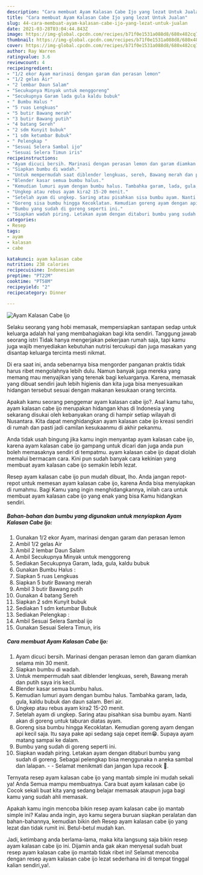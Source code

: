 ```yaml
---
description: "Cara membuat Ayam Kalasan Cabe Ijo yang lezat Untuk Jualan"
title: "Cara membuat Ayam Kalasan Cabe Ijo yang lezat Untuk Jualan"
slug: 44-cara-membuat-ayam-kalasan-cabe-ijo-yang-lezat-untuk-jualan
date: 2021-03-28T03:04:44.843Z
image: https://img-global.cpcdn.com/recipes/b71f0e1531a088d8/680x482cq70/ayam-kalasan-cabe-ijo-foto-resep-utama.jpg
thumbnail: https://img-global.cpcdn.com/recipes/b71f0e1531a088d8/680x482cq70/ayam-kalasan-cabe-ijo-foto-resep-utama.jpg
cover: https://img-global.cpcdn.com/recipes/b71f0e1531a088d8/680x482cq70/ayam-kalasan-cabe-ijo-foto-resep-utama.jpg
author: Ray Warren
ratingvalue: 3.6
reviewcount: 4
recipeingredient:
- "1/2 ekor Ayam marinasi dengan garam dan perasan lemon"
- "1/2 gelas Air"
- "2 lembar Daun Salam"
- "Secukupnya Minyak untuk menggoreng"
- "Secukupnya Garam lada gula kaldu bubuk"
- " Bumbu Halus "
- "5 ruas Lengkuas"
- "5 butir Bawang merah"
- "3 butir Bawang putih"
- "4 batang Sereh"
- "2 sdm Kunyit bubuk"
- "1 sdm ketumbar Bubuk"
- " Pelengkap "
- "Sesuai Selera Sambal ijo"
- "Sesuai Selera Timun iris"
recipeinstructions:
- "Ayam dicuci bersih. Marinasi dengan perasan lemon dan garam diamkan selama min 30 menit."
- "Siapkan bumbu di wadah."
- "Untuk mempermudah saat diblender lengkuas, sereh, Bawang merah dan putih saya iris kecil."
- "Blender kasar semua bumbu halus."
- "Kemudian lumuri ayam dengan bumbu halus. Tambahka garam, lada, gula, kaldu bubuk dan daun salam. Beri air."
- "Ungkep atau rebus ayam kira2 15-20 menit."
- "Setelah ayam di ungkep. Saring atau pisahkan sisa bumbu ayam. Nanti akan di goreng untuk taburan diatas ayam."
- "Goreng sisa bumbu hingga Kecoklatan. Kemudian goreng ayam dengan api kecil saja. Itu saya pake api sedang saja cepet item😁. Supaya ayam matang sampai ke dalam."
- "Bumbu yang sudah di goreng seperti ini."
- "Siapkan wadah piring. Letakan ayam dengan ditaburi bumbu yang sudah di goreng. Sebagai pelengkap bisa menggunaka n aneka sambal dan lalapan.   Selamat menikmati dan jangan lupa recook 🤭."
categories:
- Resep
tags:
- ayam
- kalasan
- cabe

katakunci: ayam kalasan cabe 
nutrition: 238 calories
recipecuisine: Indonesian
preptime: "PT22M"
cooktime: "PT58M"
recipeyield: "2"
recipecategory: Dinner

---
```



![Ayam Kalasan Cabe Ijo](https://img-global.cpcdn.com/recipes/b71f0e1531a088d8/680x482cq70/ayam-kalasan-cabe-ijo-foto-resep-utama.jpg)

Selaku seorang yang hobi memasak, mempersiapkan santapan sedap untuk keluarga adalah hal yang membahagiakan bagi kita sendiri. Tanggung jawab seorang istri Tidak hanya mengerjakan pekerjaan rumah saja, tapi kamu juga wajib menyediakan kebutuhan nutrisi tercukupi dan juga masakan yang disantap keluarga tercinta mesti nikmat.

Di era  saat ini, anda sebenarnya bisa mengorder panganan praktis tidak harus ribet mengolahnya lebih dulu. Namun banyak juga mereka yang memang mau menyajikan yang terenak bagi keluarganya. Karena, memasak yang dibuat sendiri jauh lebih higienis dan kita juga bisa menyesuaikan hidangan tersebut sesuai dengan makanan kesukaan orang tercinta. 



Apakah kamu seorang penggemar ayam kalasan cabe ijo?. Asal kamu tahu, ayam kalasan cabe ijo merupakan hidangan khas di Indonesia yang sekarang disukai oleh kebanyakan orang di hampir setiap wilayah di Nusantara. Kita dapat menghidangkan ayam kalasan cabe ijo kreasi sendiri di rumah dan pasti jadi camilan kesukaanmu di akhir pekanmu.

Anda tidak usah bingung jika kamu ingin menyantap ayam kalasan cabe ijo, karena ayam kalasan cabe ijo gampang untuk dicari dan juga anda pun boleh memasaknya sendiri di tempatmu. ayam kalasan cabe ijo dapat diolah memalui bermacam cara. Kini pun sudah banyak cara kekinian yang membuat ayam kalasan cabe ijo semakin lebih lezat.

Resep ayam kalasan cabe ijo pun mudah dibuat, lho. Anda jangan repot-repot untuk memesan ayam kalasan cabe ijo, karena Anda bisa menyiapkan di rumahmu. Bagi Kamu yang ingin menghidangkannya, inilah cara untuk membuat ayam kalasan cabe ijo yang enak yang bisa Kamu hidangkan sendiri.

<!--inarticleads1-->

##### Bahan-bahan dan bumbu yang digunakan untuk menyiapkan Ayam Kalasan Cabe Ijo:

1. Gunakan 1/2 ekor Ayam, marinasi dengan garam dan perasan lemon
1. Ambil 1/2 gelas Air
1. Ambil 2 lembar Daun Salam
1. Ambil Secukupnya Minyak untuk menggoreng
1. Sediakan Secukupnya Garam, lada, gula, kaldu bubuk
1. Gunakan  Bumbu Halus :
1. Siapkan 5 ruas Lengkuas
1. Siapkan 5 butir Bawang merah
1. Ambil 3 butir Bawang putih
1. Gunakan 4 batang Sereh
1. Siapkan 2 sdm Kunyit bubuk
1. Sediakan 1 sdm ketumbar Bubuk
1. Sediakan  Pelengkap :
1. Ambil Sesuai Selera Sambal ijo
1. Gunakan Sesuai Selera Timun, iris




<!--inarticleads2-->

##### Cara membuat Ayam Kalasan Cabe Ijo:

1. Ayam dicuci bersih. Marinasi dengan perasan lemon dan garam diamkan selama min 30 menit.
1. Siapkan bumbu di wadah.
1. Untuk mempermudah saat diblender lengkuas, sereh, Bawang merah dan putih saya iris kecil.
1. Blender kasar semua bumbu halus.
1. Kemudian lumuri ayam dengan bumbu halus. Tambahka garam, lada, gula, kaldu bubuk dan daun salam. Beri air.
1. Ungkep atau rebus ayam kira2 15-20 menit.
1. Setelah ayam di ungkep. Saring atau pisahkan sisa bumbu ayam. Nanti akan di goreng untuk taburan diatas ayam.
1. Goreng sisa bumbu hingga Kecoklatan. Kemudian goreng ayam dengan api kecil saja. Itu saya pake api sedang saja cepet item😁. Supaya ayam matang sampai ke dalam.
1. Bumbu yang sudah di goreng seperti ini.
1. Siapkan wadah piring. Letakan ayam dengan ditaburi bumbu yang sudah di goreng. Sebagai pelengkap bisa menggunaka n aneka sambal dan lalapan.  -  - Selamat menikmati dan jangan lupa recook 🤭.




Ternyata resep ayam kalasan cabe ijo yang mantab simple ini mudah sekali ya! Anda Semua mampu membuatnya. Cara buat ayam kalasan cabe ijo Cocok sekali buat kita yang sedang belajar memasak ataupun juga bagi kamu yang sudah ahli memasak.

Apakah kamu ingin mencoba bikin resep ayam kalasan cabe ijo mantab simple ini? Kalau anda ingin, ayo kamu segera buruan siapkan peralatan dan bahan-bahannya, kemudian bikin deh Resep ayam kalasan cabe ijo yang lezat dan tidak rumit ini. Betul-betul mudah kan. 

Jadi, ketimbang anda berlama-lama, maka kita langsung saja bikin resep ayam kalasan cabe ijo ini. Dijamin anda gak akan menyesal sudah buat resep ayam kalasan cabe ijo mantab tidak ribet ini! Selamat mencoba dengan resep ayam kalasan cabe ijo lezat sederhana ini di tempat tinggal kalian sendiri,ya!.

